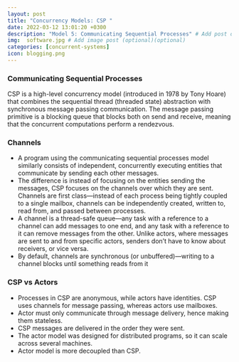 ```yaml
---
layout: post
title: "Concurrency Models: CSP "
date: 2022-03-12 13:01:20 +0300
description: "Model 5: Communicating Sequential Processes" # Add post description (optional)
img:  software.jpg # Add image post (optional)(optional)
categories: [concurrent-systems]
icon: blogging.png
---
```

### Communicating Sequential Processes
CSP is a high-level concurrency model (introduced in 1978 by Tony Hoare) that combines the sequential thread (threaded state) abstraction with synchronous message passing communication. The message passing primitive is a blocking queue that blocks both on send and receive, meaning that the concurrent computations perform a rendezvous.

### Channels
- A program using the communicating sequential processes model similarly consists of independent, concurrently executing entities that communicate by sending each other messages. 
- The difference is instead of focusing on the entities sending the messages, CSP focuses on the channels over which they are sent. Channels are first class—instead of each process being tightly coupled to a single mailbox, channels can be independently created, written to, read from, and passed between processes.
- A channel is a thread-safe queue—any task with a reference to a channel can add messages to one end, and any task with a reference to it can remove messages from the other. Unlike actors, where messages are sent to and from specific actors, senders don’t have to know about receivers, or vice versa.
- By default, channels are synchronous (or unbuffered)—writing to a channel blocks until something reads from it



### CSP vs Actors
- Processes in CSP are anonymous, while actors have identities.
CSP uses channels for message passing, whereas actors use mailboxes.
- Actor must only communicate through message delivery, hence making them stateless.
- CSP messages are delivered in the order they were sent.
- The actor model was designed for distributed programs, so it can scale across several machines.
- Actor model is more decoupled than CSP.